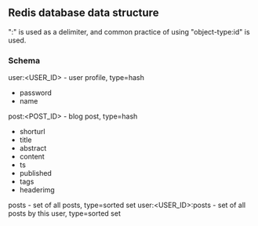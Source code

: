 ## Redis database data structure

":" is used as a delimiter, and common practice of using "object-type:id" is used.

### Schema

user:<USER_ID> - user profile, type=hash
- password
- name

post:<POST_ID> - blog post, type=hash
- shorturl
- title
- abstract
- content
- ts
- published
- tags
- headerimg

posts - set of all posts, type=sorted set
user:<USER_ID>:posts - set of all posts by this user, type=sorted set